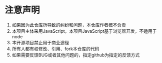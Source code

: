 # 注意声明
1. 如果因为此仓库所导致的纠纷和问题，本仓库作者概不负责
2. 本项目主体采用JavaScript，本项目JavaScript基于浏览器开发，不适用于node
3. 本开源项目禁止用于商业途径
4. 所有人都有权修改、引用、fork本仓库的代码
5. 如果需要反馈BUG或者其他问题的，指定github为指定的反馈方式
